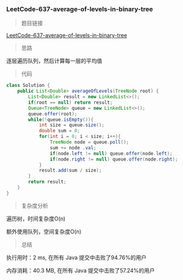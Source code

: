 ### LeetCode-637-average-of-levels-in-binary-tree

> 题目链接

[LeetCode-637-average-of-levels-in-binary-tree](https://leetcode-cn.com/problems/average-of-levels-in-binary-tree/)

> 思路

逐层遍历队列，然后计算每一层的平均值

> 代码

```java
class Solution {
    public List<Double> averageOfLevels(TreeNode root) {
        List<Double> result = new LinkedList<>();
        if(root == null) return result;
        Queue<TreeNode> queue = new LinkedList<>();
        queue.offer(root);
        while(!queue.isEmpty()){
            int size = queue.size();
            double sum = 0;
            for(int i = 0; i < size; i++){
                TreeNode node = queue.poll();
                sum += node .val;
                if(node.left != null) queue.offer(node.left);
                if(node.right != null) queue.offer(node.right);
            }
            result.add(sum / size);
        }
        return result;
    }
}
```

> 复杂度分析

遍历树，时间复杂度O(n)

额外使用队列，空间复杂度O(n)

> 总结

执行用时：2 ms, 在所有 Java 提交中击败了94.76%的用户

内存消耗：40.3 MB, 在所有 Java 提交中击败了57.24%的用户
